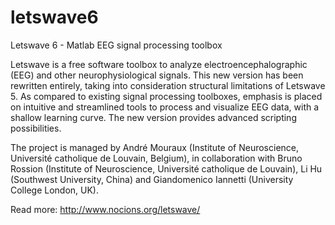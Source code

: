 # letswave6
Letswave 6 - Matlab EEG signal processing toolbox 

Letswave is a free software toolbox to analyze electroencephalographic (EEG) and other neurophysiological signals. This new version has been rewritten entirely, taking into consideration structural limitations of Letswave 5.  As compared to existing signal processing toolboxes, emphasis is placed on intuitive and streamlined tools to process and visualize EEG data, with a shallow learning curve. The new version provides advanced scripting possibilities. 
 
The project is managed by André Mouraux (Institute of Neuroscience, Université catholique de Louvain, Belgium), in collaboration with Bruno Rossion (Institute of Neuroscience, Université catholique de Louvain), Li Hu (Southwest University, China) and Giandomenico Iannetti (University College London, UK).


Read more: http://www.nocions.org/letswave/
